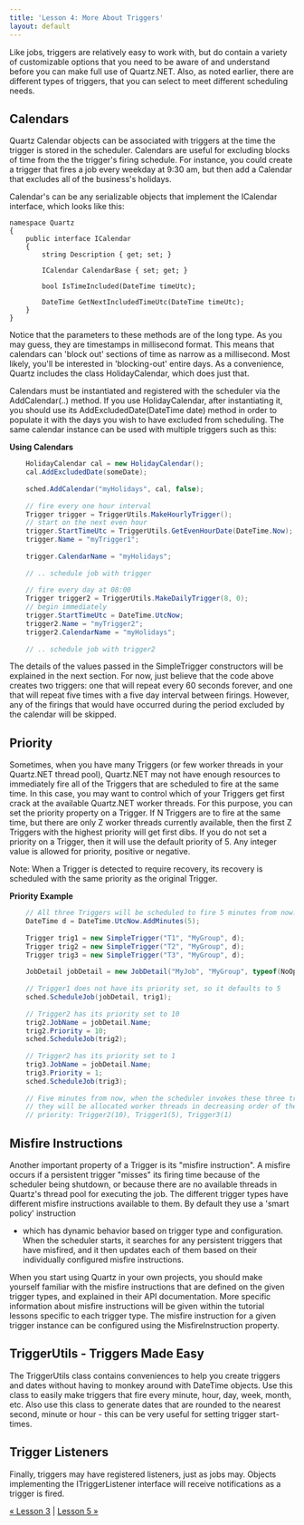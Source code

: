 ```yaml
---
title: 'Lesson 4: More About Triggers'
layout: default
---
```


Like jobs, triggers are relatively easy to work with, but do contain a variety of customizable options that you need to
be aware of and understand before you can make full use of Quartz.NET. Also, as noted earlier, there are different types of triggers, 
that you can select to meet different scheduling needs.

## Calendars

Quartz Calendar objects can be associated with triggers at the time the trigger is stored in the scheduler. 
Calendars are useful for excluding blocks of time from the the trigger's firing schedule. For instance, you could 
create a trigger that fires a job every weekday at 9:30 am, but then add a Calendar that excludes all of the business's holidays.

Calendar's can be any serializable objects that implement the ICalendar interface, which looks like this:

    namespace Quartz
    {
        public interface ICalendar
        {
            string Description { get; set; }
    
            ICalendar CalendarBase { set; get; }
    
            bool IsTimeIncluded(DateTime timeUtc);
    
            DateTime GetNextIncludedTimeUtc(DateTime timeUtc);
        }
    } 

Notice that the parameters to these methods are of the long type. As you may guess, they are timestamps in millisecond format. 
This means that calendars can 'block out' sections of time as narrow as a millisecond. Most likely, you'll be interested in 
'blocking-out' entire days. As a convenience, Quartz includes the class HolidayCalendar, which does just that.

Calendars must be instantiated and registered with the scheduler via the AddCalendar(..) method. If you use HolidayCalendar, 
after instantiating it, you should use its AddExcludedDate(DateTime date) method in order to populate it with the days you wish 
to have excluded from scheduling. The same calendar instance can be used with multiple triggers such as this:

__Using Calendars__

```csharp
    HolidayCalendar cal = new HolidayCalendar();
    cal.AddExcludedDate(someDate);
    
    sched.AddCalendar("myHolidays", cal, false);
    
    // fire every one hour interval
    Trigger trigger = TriggerUtils.MakeHourlyTrigger();
    // start on the next even hour
    trigger.StartTimeUtc = TriggerUtils.GetEvenHourDate(DateTime.Now); 
    trigger.Name = "myTrigger1";
    
    trigger.CalendarName = "myHolidays";
    
    // .. schedule job with trigger
    
    // fire every day at 08:00
    Trigger trigger2 = TriggerUtils.MakeDailyTrigger(8, 0);
    // begin immediately
    trigger.StartTimeUtc = DateTime.UtcNow; 
    trigger2.Name = "myTrigger2";
    trigger2.CalendarName = "myHolidays";
    
    // .. schedule job with trigger2 
```
	
The details of the values passed in the SimpleTrigger constructors will be explained in the next section. 
For now, just believe that the code above creates two triggers: one that will repeat every 60 seconds forever, and one that 
will repeat five times with a five day interval between firings. However, any of the firings that would have 
occurred during the period excluded by the calendar will be skipped.

## Priority

Sometimes, when you have many Triggers (or few worker threads in your Quartz.NET thread pool), Quartz.NET may not have enough resources to 
immediately fire all of the Triggers that are scheduled to fire at the same time.  In this case, you may want to control 
which of your Triggers get first crack at the available Quartz.NET worker threads.  For this purpose, you can set the priority property on a Trigger.
If N Triggers are to fire at the same time, but there are only Z worker threads currently available, then the first Z Triggers with the highest priority will get first dibs.
If you do not set a priority on a Trigger, then it will use the default priority of 5. 
Any integer value is allowed for priority, positive or negative.

Note: When a Trigger is detected to require recovery, its recovery is scheduled with the same priority as the original Trigger.

__Priority Example__

```csharp
    // All three Triggers will be scheduled to fire 5 minutes from now.
    DateTime d = DateTime.UtcNow.AddMinutes(5);
    
    Trigger trig1 = new SimpleTrigger("T1", "MyGroup", d);
    Trigger trig2 = new SimpleTrigger("T2", "MyGroup", d);
    Trigger trig3 = new SimpleTrigger("T3", "MyGroup", d);
    
    JobDetail jobDetail = new JobDetail("MyJob", "MyGroup", typeof(NoOpJob));
    
    // Trigger1 does not have its priority set, so it defaults to 5
    sched.ScheduleJob(jobDetail, trig1);
    
    // Trigger2 has its priority set to 10
    trig2.JobName = jobDetail.Name;
    trig2.Priority = 10;
    sched.ScheduleJob(trig2);
    
    // Trigger2 has its priority set to 1
    trig3.JobName = jobDetail.Name;
    trig3.Priority = 1;
    sched.ScheduleJob(trig3);
    
    // Five minutes from now, when the scheduler invokes these three triggers
    // they will be allocated worker threads in decreasing order of their
    // priority: Trigger2(10), Trigger1(5), Trigger3(1) 
```

## Misfire Instructions

Another important property of a Trigger is its "misfire instruction". A misfire occurs if a persistent trigger "misses"
its firing time because of the scheduler being shutdown, or because there are no available threads in Quartz's thread pool for executing the job. 
The different trigger types have different misfire instructions available to them. By default they use a 'smart policy' instruction 
- which has dynamic behavior based on trigger type and configuration. When the scheduler starts, it searches for any persistent triggers that 
have misfired, and it then updates each of them based on their individually configured misfire instructions. 

When you start using Quartz in your 
own projects, you should make yourself familiar with the misfire instructions that are defined on the given trigger types, 
and explained in their API documentation. More specific information about misfire instructions will be given within 
the tutorial lessons specific to each trigger type. The misfire instruction for a given trigger instance can be configured 
using the MisfireInstruction property.

## TriggerUtils - Triggers Made Easy

The TriggerUtils class contains conveniences to help you create triggers and dates without 
having to monkey around with DateTime objects. Use this class to easily make triggers that fire every minute, 
hour, day, week, month, etc. Also use this class to generate dates that are rounded to the nearest second, minute or hour - 
this can be very useful for setting trigger start-times.

## Trigger Listeners 

Finally, triggers may have registered listeners, just as jobs may.
Objects implementing the ITriggerListener interface will receive notifications as a trigger is fired.


[&laquo; Lesson 3](more-about-jobs.html) | [Lesson 5 &raquo;](simpletriggers.html)
